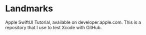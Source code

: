 # Landmarks
Apple SwiftUI Tutorial, available on developer.apple.com. This is a repository that I use to test Xcode with GitHub. 
